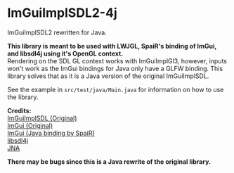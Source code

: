 # ImGuiImplSDL2-4j
ImGuiImplSDL2 rewritten for Java.

**This library is meant to be used with LWJGL, SpaiR's binding of ImGui, and libsdl4j using it's OpenGL context.**
<br>
Rendering on the SDL GL context works with ImGuiImplGl3, however, inputs won't work as the ImGui bindings for Java only have a GLFW binding. This library solves that as it is a Java version of the original ImGuiImplSDL.

See the example in <code>src/test/java/Main.java</code> for information on how to use the library.

**Credits:**
<br>
[ImGuiImplSDL (Original)](https://github.com/ocornut/imgui/blob/088ddef98aa703b0fe8e1ad91884b6110bee8add/backends/imgui_impl_sdl.cpp)
<br>
[ImGui (Original)](https://github.com/ocornut/imgui/tree/088ddef98aa703b0fe8e1ad91884b6110bee8add)
<br>
[ImGui (Java binding by SpaiR)](https://github.com/SpaiR/imgui-java)
<br>
[libsdl4j](https://github.com/libsdl4j/libsdl4j)
<br>
[JNA](https://github.com/java-native-access/jna)

**There may be bugs since this is a Java rewrite of the original library.**
